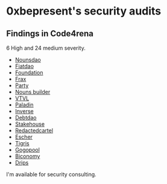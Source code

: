 # 0xbepresent's security audits

## Findings in Code4rena 

6 High and 24 medium severity.

- [Nounsdao](2022-08-nounsdao/README.md)
- [Fiatdao](2022-08-fiatdao/README.md)
- [Foundation](2022-08-foundation/README.md)
- [Frax](2022-08-frax/README.md)
- [Party](2022-09-party/README.md)
- [Nouns builder](2022-09-nouns-builder/README.md)
- [VTVL](2022-09-vtvl/README.md)
- [Paladin](2022-10-paladin/README.md)
- [Inverse](2022-10-inverse/README.md)
- [Debtdao](2022-11-debtdao/README.md)
- [Stakehouse](2022-11-stakehouse/README.md)
- [Redactedcartel](2022-11-redactedcartel/README.md)
- [Escher](2022-12-escher/README.md)
- [Tigris](2022-12-tigris/README.md)
- [Gogopool](2022-12-gogopool/README.md)
- [Biconomy](2023-01-biconomy/README.md)
- [Drips](2023-01-drips/README.md)

I'm available for security consulting.